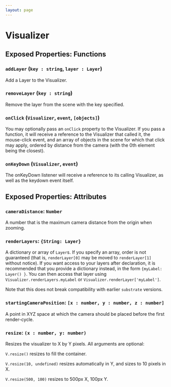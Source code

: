 ```yaml
---
layout: page
---
```


# Visualizer

## Exposed Properties: Functions

### `addLayer` (`key : string`, `layer : Layer`)
Add a Layer to the Visualizer.

### `removeLayer` (`key : string`)
Remove the layer from the scene with the key specified.

### `onClick` (`Visualizer`, `event`, `[objects]`)
You may optionally pass an `onClick` property to the Visualizer. If you pass a function, it will receive a reference to the Visualizer that called it, the mouse-click event, and an array of objects in the scene for which that click may apply, ordered by distance from the camera (with the 0th element being the closest).

### `onKeyDown` (`Visualizer`, `event`)
The onKeyDown listener will receive a reference to its calling Visualizer, as well as the keydown event itself.

## Exposed Properties: Attributes

### `cameraDistance`: `Number`
A number that is the maximum camera distance from the origin when zooming.

### `renderLayers`: `{String: Layer}`
A dictionary or array of `Layer`s. If you specify an array, order is not guaranteed (that is, `renderLayer[0]` may be moved to `renderLayer[1]` without notice). If you want access to your layers after declaration, it is recommended that you provide a dictionary instead, in the form `{myLabel: Layer() }`. You can then access that layer using `Visualizer.renderLayers.myLabel` or `Visualizer.renderLayer['myLabel']`.

Note that this does not break compatibility with earlier `substrate` versions.

### `startingCameraPosition`: `[x : number, y : number, z : number]`
A point in XYZ space at which the camera should be placed before the first render-cycle.

### `resize`: `(x : number, y: number)`
Resizes the visualizer to X by Y pixels. All arguments are optional:

`V.resize()` resizes to fill the container.

`V.resize(10, undefined)` resizes automatically in Y, and sizes to 10 pixels in X.

`V.resize(500, 100)` resizes to 500px X, 100px Y.
